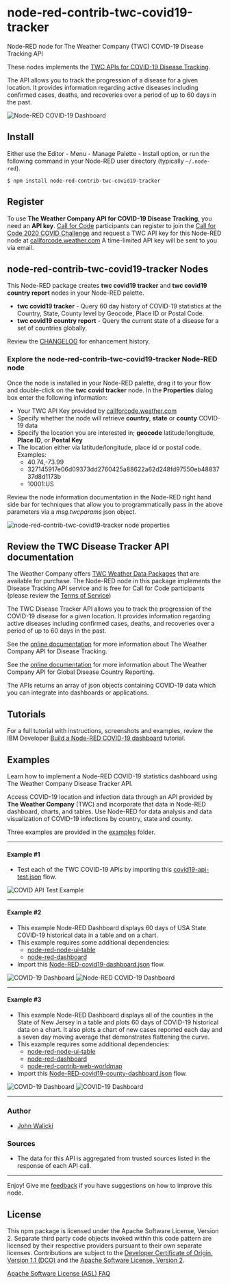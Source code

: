 # node-red-contrib-twc-covid19-tracker
Node-RED node for The Weather Company (TWC) COVID-19 Disease Tracking API

These nodes implements the [TWC APIs for COVID-19 Disease Tracking](https://weather.com/swagger-docs/ui/sun/v3/sunV3DiseaseTracker.json).

The API allows you to track the progression of a disease for a given location.  It provides information regarding active diseases including confirmed cases, deaths, and recoveries over a period of up to 60 days in the past.

![Node-RED COVID-19 Dashboard](screenshots/Node-RED-COVID19-Dashboard.png)

## Install

Either use the Editor - Menu - Manage Palette - Install option, or run the following command in your Node-RED user directory (typically `~/.node-red`).
```
$ npm install node-red-contrib-twc-covid19-tracker
```

## Register

To use **The Weather Company API for COVID-19 Disease Tracking**, you need an **API key**.  [Call for Code](https://developer.ibm.com/callforcode) participants can register to join the [Call for Code 2020 COVID Challenge](https://developer.ibm.com/callforcode/getstarted/covid-19/) and request a TWC API key for this Node-RED node at [callforcode.weather.com](https://callforcode.weather.com) A time-limited API key will be sent to you via email.

## node-red-contrib-twc-covid19-tracker Nodes

This Node-RED package creates **twc covid19 tracker** and **twc covid19 country report** nodes in your Node-RED palette.
- **twc covid19 tracker** - Query 60 day history of COVID-19 statistics at the Country, State, County level by Geocode, Place ID or Postal Code.
- **twc covid19 country report** - Query the current state of a disease for a set of countries globally.

Review the [CHANGELOG](https://github.com/call-for-code/node-red-contrib-twc-covid19-tracker/blob/master/CHANGELOG.md) for enhancement history.

### Explore the node-red-contrib-twc-covid19-tracker Node-RED node

Once the node is installed in your Node-RED palette, drag it to your flow and double-click on the **twc covid tracker** node. In the **Properties** dialog box enter the following information:

* Your TWC API Key provided by [callforcode.weather.com](https://callforcode.weather.com)
* Specify whether the node will retrieve **country**, **state** or **county** COVID-19 data
* Specify the location you are interested in; **geocode** latitude/longitude, **Place ID**, or **Postal Key**
* The location either via latitude/longitude, place id or postal code.  Examples:
  * 40.74,-73.99
  * 327145917e06d09373dd2760425a88622a62d248fd97550eb4883737d8d1173b
  * 10001:US

Review the node information documentation in the Node-RED right hand side bar for techniques that allow you to programmatically pass in the above parameters via a *msg.twcparams* json object.

![node-red-contrib-twc-covid19-tracker node properties](screenshots/node-red-contrib-twc-covid19-tracker-nodeproperties.png)

## Review the TWC Disease Tracker API documentation

The Weather Company offers [TWC Weather Data Packages](https://business.weather.com/products/weather-data-packages) that are available for purchase. The Node-RED node in this package implements the Disease Tracking API service and is free for Call for Code participants (please review the [Terms of Service](https://callforcode.weather.com/register/))

The TWC Disease Tracker API allows you to track the progression of the COVID-19 disease for a given location. It provides information regarding active diseases including confirmed cases, deaths, and recoveries over a period of up to 60 days in the past.

See the [online documentation](https://weather.com/swagger-docs/ui/sun/v3/sunV3DiseaseTracker.json) for more information about The Weather Company API for Disease Tracking.

See the [online documentation](https://weather.com/swagger-docs/ui/sun/v3/sunV3DiseaseTrackerCountryList.json) for more information about The Weather Company API for Global Disease Country Reporting.

The APIs returns an array of json objects containing COVID-19 data which you can integrate into dashboards or applications.

## Tutorials

For a full tutorial with instructions, screenshots and examples, review the IBM Developer
[Build a Node-RED COVID-19 dashboard](https://developer.ibm.com/tutorials/build-a-node-red-covid-19-dashboard-using-twc-disease-tracker-api/) tutorial.

## Examples

Learn how to implement a Node-RED COVID-19 statistics dashboard using The Weather Company Disease Tracker API.

Access COVID-19 location and infection data through an API provided by **The Weather Company** (TWC) and incorporate that data in
Node-RED dashboard, charts, and tables. Use Node-RED for data analysis and data visualization of COVID-19 infections
by country, state and county.

Three examples are provided in the [examples](https://github.com/call-for-code/node-red-contrib-twc-covid19-tracker/tree/master/examples) folder.

___
#### Example #1

- Test each of the TWC COVID-19 APIs by importing this [covid19-api-test.json](https://github.com/call-for-code/node-red-contrib-twc-covid19-tracker/blob/master/examples/covid19-api-test.json) flow.

![COVID API Test Example](screenshots/Node-RED-TWC-COVID-api-test-flow.png)

___
#### Example #2

- This example Node-RED Dashboard displays 60 days of USA State COVID-19 historical data in a table and on a chart.
- This example requires some additional dependencies:
  - [node-red-node-ui-table](https://flows.nodered.org/node/node-red-node-ui-table)
  - [node-red-dashboard](https://flows.nodered.org/node/node-red-dashboard)
- Import this [Node-RED-covid19-dashboard.json](https://github.com/call-for-code/node-red-contrib-twc-covid19-tracker/blob/master/examples/Node-RED-covid19-dashboard.json) flow.

![COVID-19 Dashboard](screenshots/Node-RED-COVID19-Dashboard-flow.png)
![Node-RED COVID-19 Dashboard](screenshots/Node-RED-COVID19-Dashboard.png)
___
#### Example #3

- This example Node-RED Dashboard displays all of the counties in the State of New Jersey in a table and plots 60 days of COVID-19 historical data on a chart.  It also plots a chart of new cases reported each day and a seven day moving average that demonstrates flattening the curve.
- This example requires some additional dependencies:
  - [node-red-node-ui-table](https://flows.nodered.org/node/node-red-node-ui-table)
  - [node-red-dashboard](https://flows.nodered.org/node/node-red-dashboard)
  - [node-red-contrib-web-worldmap](https://flows.nodered.org/node/node-red-contrib-web-worldmap)
- Import this [Node-RED-covid19-county-dashboard.json](https://github.com/call-for-code/node-red-contrib-twc-covid19-tracker/blob/master/examples/Node-RED-covid19-county-dashboard.json) flow.

![COVID-19 Dashboard](screenshots/Node-RED-COVID19-StateCounty-Dashboard-flow.png)
![COVID-19 Dashboard](screenshots/Node-RED-COVID19-StateCounty-Dashboard.png)
___

### Author

- [John Walicki](https://github.com/johnwalicki/)

### Sources

- The data for this API is aggregated from trusted sources listed in the response of each API call.

___

Enjoy!  Give me [feedback](https://github.com/call-for-code/node-red-contrib-twc-covid19-tracker/issues) if you have suggestions on how to improve this node.

## License

This npm package is licensed under the Apache Software License, Version 2.  Separate third party code objects invoked within this code pattern are licensed by their respective providers pursuant to their own separate licenses. Contributions are subject to the [Developer Certificate of Origin, Version 1.1 (DCO)](https://developercertificate.org/) and the [Apache Software License, Version 2](http://www.apache.org/licenses/LICENSE-2.0.txt).

[Apache Software License (ASL) FAQ](http://www.apache.org/foundation/license-faq.html#WhatDoesItMEAN)

